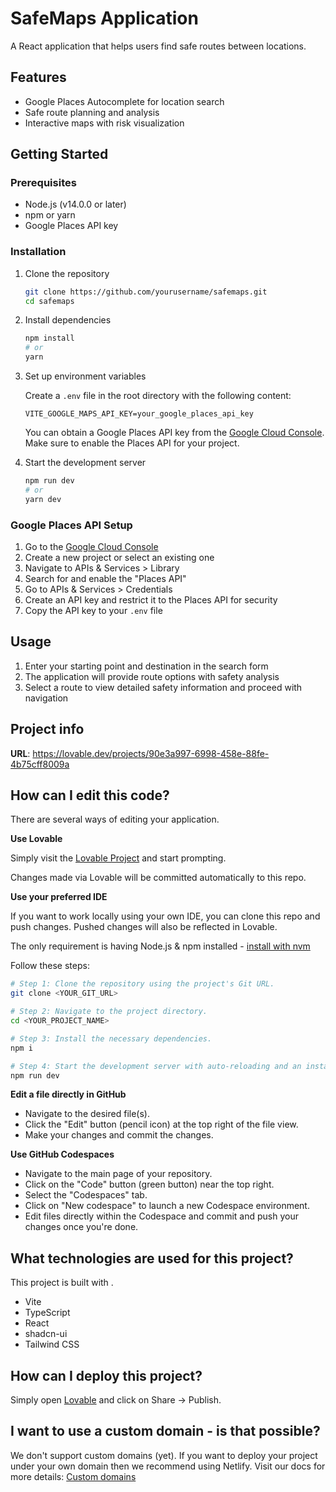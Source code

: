 # SafeMaps Application

A React application that helps users find safe routes between locations.

## Features

- Google Places Autocomplete for location search
- Safe route planning and analysis
- Interactive maps with risk visualization

## Getting Started

### Prerequisites

- Node.js (v14.0.0 or later)
- npm or yarn
- Google Places API key

### Installation

1. Clone the repository
   ```bash
   git clone https://github.com/yourusername/safemaps.git
   cd safemaps
   ```

2. Install dependencies
   ```bash
   npm install
   # or
   yarn
   ```

3. Set up environment variables
   
   Create a `.env` file in the root directory with the following content:
   ```
   VITE_GOOGLE_MAPS_API_KEY=your_google_places_api_key
   ```
   
   You can obtain a Google Places API key from the [Google Cloud Console](https://console.cloud.google.com/). Make sure to enable the Places API for your project.

4. Start the development server
   ```bash
   npm run dev
   # or
   yarn dev
   ```

### Google Places API Setup

1. Go to the [Google Cloud Console](https://console.cloud.google.com/)
2. Create a new project or select an existing one
3. Navigate to APIs & Services > Library
4. Search for and enable the "Places API"
5. Go to APIs & Services > Credentials
6. Create an API key and restrict it to the Places API for security
7. Copy the API key to your `.env` file

## Usage

1. Enter your starting point and destination in the search form
2. The application will provide route options with safety analysis
3. Select a route to view detailed safety information and proceed with navigation

## Project info

**URL**: https://lovable.dev/projects/90e3a997-6998-458e-88fe-4b75cff8009a

## How can I edit this code?

There are several ways of editing your application.

**Use Lovable**

Simply visit the [Lovable Project](https://lovable.dev/projects/90e3a997-6998-458e-88fe-4b75cff8009a) and start prompting.

Changes made via Lovable will be committed automatically to this repo.

**Use your preferred IDE**

If you want to work locally using your own IDE, you can clone this repo and push changes. Pushed changes will also be reflected in Lovable.

The only requirement is having Node.js & npm installed - [install with nvm](https://github.com/nvm-sh/nvm#installing-and-updating)

Follow these steps:

```sh
# Step 1: Clone the repository using the project's Git URL.
git clone <YOUR_GIT_URL>

# Step 2: Navigate to the project directory.
cd <YOUR_PROJECT_NAME>

# Step 3: Install the necessary dependencies.
npm i

# Step 4: Start the development server with auto-reloading and an instant preview.
npm run dev
```

**Edit a file directly in GitHub**

- Navigate to the desired file(s).
- Click the "Edit" button (pencil icon) at the top right of the file view.
- Make your changes and commit the changes.

**Use GitHub Codespaces**

- Navigate to the main page of your repository.
- Click on the "Code" button (green button) near the top right.
- Select the "Codespaces" tab.
- Click on "New codespace" to launch a new Codespace environment.
- Edit files directly within the Codespace and commit and push your changes once you're done.

## What technologies are used for this project?

This project is built with .

- Vite
- TypeScript
- React
- shadcn-ui
- Tailwind CSS

## How can I deploy this project?

Simply open [Lovable](https://lovable.dev/projects/90e3a997-6998-458e-88fe-4b75cff8009a) and click on Share -> Publish.

## I want to use a custom domain - is that possible?

We don't support custom domains (yet). If you want to deploy your project under your own domain then we recommend using Netlify. Visit our docs for more details: [Custom domains](https://docs.lovable.dev/tips-tricks/custom-domain/)

